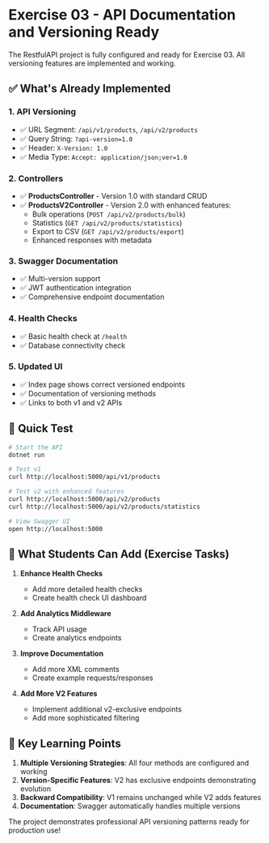 # Exercise 03 - API Documentation and Versioning Ready

The RestfulAPI project is fully configured and ready for Exercise 03. All versioning features are implemented and working.

## ✅ What's Already Implemented

### 1. API Versioning
- ✅ URL Segment: `/api/v1/products`, `/api/v2/products`
- ✅ Query String: `?api-version=1.0`
- ✅ Header: `X-Version: 1.0`
- ✅ Media Type: `Accept: application/json;ver=1.0`

### 2. Controllers
- ✅ **ProductsController** - Version 1.0 with standard CRUD
- ✅ **ProductsV2Controller** - Version 2.0 with enhanced features:
  - Bulk operations (`POST /api/v2/products/bulk`)
  - Statistics (`GET /api/v2/products/statistics`)
  - Export to CSV (`GET /api/v2/products/export`)
  - Enhanced responses with metadata

### 3. Swagger Documentation
- ✅ Multi-version support
- ✅ JWT authentication integration
- ✅ Comprehensive endpoint documentation

### 4. Health Checks
- ✅ Basic health check at `/health`
- ✅ Database connectivity check

### 5. Updated UI
- ✅ Index page shows correct versioned endpoints
- ✅ Documentation of versioning methods
- ✅ Links to both v1 and v2 APIs

## 🧪 Quick Test

```bash
# Start the API
dotnet run

# Test v1
curl http://localhost:5000/api/v1/products

# Test v2 with enhanced features
curl http://localhost:5000/api/v2/products
curl http://localhost:5000/api/v2/products/statistics

# View Swagger UI
open http://localhost:5000
```

## 📝 What Students Can Add (Exercise Tasks)

1. **Enhance Health Checks**
   - Add more detailed health checks
   - Create health check UI dashboard

2. **Add Analytics Middleware**
   - Track API usage
   - Create analytics endpoints

3. **Improve Documentation**
   - Add more XML comments
   - Create example requests/responses

4. **Add More V2 Features**
   - Implement additional v2-exclusive endpoints
   - Add more sophisticated filtering

## 🎯 Key Learning Points

1. **Multiple Versioning Strategies**: All four methods are configured and working
2. **Version-Specific Features**: V2 has exclusive endpoints demonstrating evolution
3. **Backward Compatibility**: V1 remains unchanged while V2 adds features
4. **Documentation**: Swagger automatically handles multiple versions

The project demonstrates professional API versioning patterns ready for production use!